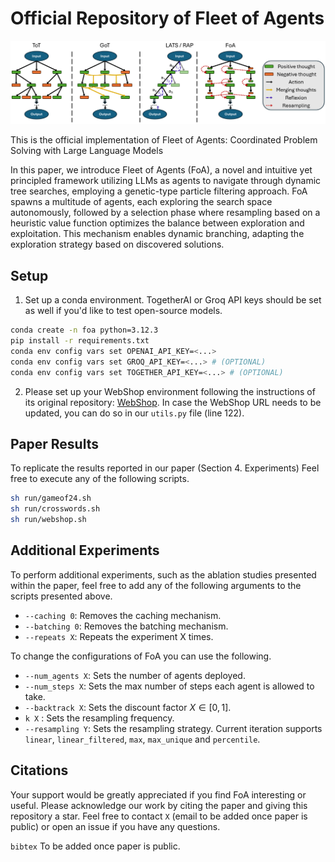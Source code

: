 # Official Repository of Fleet of Agents

![fig2](pics/fig2.png)

This is the official implementation of Fleet of Agents: Coordinated Problem Solving with Large Language Models

In this paper, we introduce Fleet of Agents (FoA), a novel and intuitive yet principled framework utilizing LLMs as agents to navigate through dynamic tree searches, employing a genetic-type particle filtering approach. FoA spawns a multitude of agents, each exploring the search space autonomously, followed by a selection phase where resampling based on a heuristic value function optimizes the balance between exploration and exploitation. This mechanism enables dynamic branching, adapting the exploration strategy based on discovered solutions.

## Setup
1. Set up a conda environment. TogetherAI or Groq API keys should be set as well if you'd like to test open-source models.
```bash
conda create -n foa python=3.12.3
pip install -r requirements.txt
conda env config vars set OPENAI_API_KEY=<...>
conda env config vars set GROQ_API_KEY=<...> # (OPTIONAL)
conda env config vars set TOGETHER_API_KEY=<...> # (OPTIONAL)
```

2. Please set up your WebShop environment following the instructions of its original repository: [WebShop](https://github.com/princeton-nlp/WebShop). In case the WebShop URL needs to be updated, you can do so in our `utils.py` file (line 122).

## Paper Results
To replicate the results reported in our paper (Section 4. Experiments) Feel free to execute any of the following scripts.

```bash
sh run/gameof24.sh
sh run/crosswords.sh
sh run/webshop.sh
```

## Additional Experiments
To perform additional experiments, such as the ablation studies presented within the paper, feel free to add any of the following arguments to the scripts presented above.

- ``--caching 0``: Removes the caching mechanism.
- ``--batching 0``: Removes the batching mechanism.
- ``--repeats X``: Repeats the experiment X times.

To change the configurations of FoA you can use the following.
- ``--num_agents X``: Sets the number of agents deployed.
- ``--num_steps X``: Sets the max number of steps each agent is allowed to take.
- ``--backtrack X``: Sets the discount factor $X \in [0, 1]$.
- ``k X`` : Sets the resampling frequency.
- ``--resampling Y``: Sets the resampling strategy. Current iteration supports ``linear``, ``linear_filtered``, ``max``, ``max_unique`` and ``percentile``.


## Citations
Your support would be greatly appreciated if you find FoA interesting or useful. Please acknowledge our work by citing the paper and giving this repository a star. Feel free to contact ```X``` (email to be added once paper is public) or open an issue if you have any questions.


```bibtex``` To be added once paper is public.
